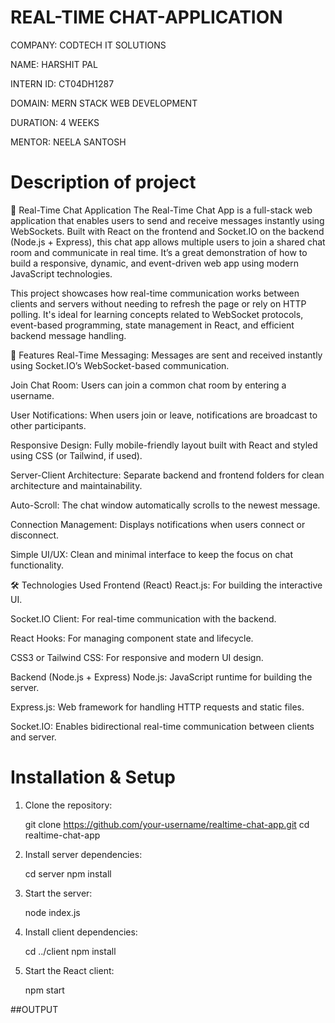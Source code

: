 
# REAL-TIME CHAT-APPLICATION

COMPANY: CODTECH IT SOLUTIONS

NAME: HARSHIT PAL

INTERN ID: CT04DH1287

DOMAIN: MERN STACK WEB DEVELOPMENT

DURATION: 4 WEEKS

MENTOR: NEELA SANTOSH

# Description of project

💬 Real-Time Chat Application
The Real-Time Chat App is a full-stack web application that enables users to send and receive messages instantly using WebSockets. Built with React on the frontend and Socket.IO on the backend (Node.js + Express), this chat app allows multiple users to join a shared chat room and communicate in real time. It’s a great demonstration of how to build a responsive, dynamic, and event-driven web app using modern JavaScript technologies.

This project showcases how real-time communication works between clients and servers without needing to refresh the page or rely on HTTP polling. It's ideal for learning concepts related to WebSocket protocols, event-based programming, state management in React, and efficient backend message handling.

🚀 Features
Real-Time Messaging: Messages are sent and received instantly using Socket.IO’s WebSocket-based communication.

Join Chat Room: Users can join a common chat room by entering a username.

User Notifications: When users join or leave, notifications are broadcast to other participants.

Responsive Design: Fully mobile-friendly layout built with React and styled using CSS (or Tailwind, if used).

Server-Client Architecture: Separate backend and frontend folders for clean architecture and maintainability.

Auto-Scroll: The chat window automatically scrolls to the newest message.

Connection Management: Displays notifications when users connect or disconnect.

Simple UI/UX: Clean and minimal interface to keep the focus on chat functionality.

🛠️ Technologies Used
Frontend (React)
React.js: For building the interactive UI.

Socket.IO Client: For real-time communication with the backend.

React Hooks: For managing component state and lifecycle.

CSS3 or Tailwind CSS: For responsive and modern UI design.

Backend (Node.js + Express)
Node.js: JavaScript runtime for building the server.

Express.js: Web framework for handling HTTP requests and static files.

Socket.IO: Enables bidirectional real-time communication between clients and server.

# Installation & Setup

1. Clone the repository:

   git clone https://github.com/your-username/realtime-chat-app.git
   cd realtime-chat-app

2. Install server dependencies:

   cd server
   npm install

3. Start the server:

   node index.js

4. Install client dependencies:

   cd ../client
   npm install

5. Start the React client:

   npm start

  ##OUTPUT

  


